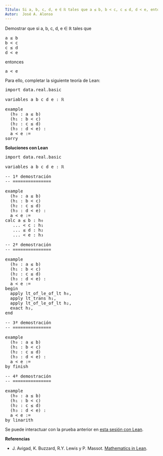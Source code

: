 ```yaml
---
Título: Si a, b, c, d, e ∈ ℝ tales que a ≤ b, b < c, c ≤ d, d < e, entonces a < e
Autor:  José A. Alonso
---
```


Demostrar que si a, b, c, d, e ∈ ℝ tales que
<pre lang="text">
a ≤ b
b < c
c ≤ d
d < e
</pre>
entonces
<pre lang="text">
a < e
</pre>

Para ello, completar la siguiente teoría de Lean:

<pre lang="lean">
import data.real.basic

variables a b c d e : ℝ

example
  (h₀ : a ≤ b)
  (h₁ : b < c)
  (h₂ : c ≤ d)
  (h₃ : d < e) :
  a < e :=
sorry
</pre>
<!--more-->

<b>Soluciones con Lean</b>

<pre lang="lean">
import data.real.basic

variables a b c d e : ℝ

-- 1ª demostración
-- ===============

example
  (h₀ : a ≤ b)
  (h₁ : b < c)
  (h₂ : c ≤ d)
  (h₃ : d < e) :
  a < e :=
calc a ≤ b : h₀
   ... < c : h₁
   ... ≤ d : h₂
   ... < e : h₃

-- 2ª demostración
-- ===============

example
  (h₀ : a ≤ b)
  (h₁ : b < c)
  (h₂ : c ≤ d)
  (h₃ : d < e) :
  a < e :=
begin
  apply lt_of_le_of_lt h₀,
  apply lt_trans h₁,
  apply lt_of_le_of_lt h₂,
  exact h₃,
end

-- 3ª demostración
-- ===============

example
  (h₀ : a ≤ b)
  (h₁ : b < c)
  (h₂ : c ≤ d)
  (h₃ : d < e) :
  a < e :=
by finish

-- 4ª demostración
-- ===============

example
  (h₀ : a ≤ b)
  (h₁ : b < c)
  (h₂ : c ≤ d)
  (h₃ : d < e) :
  a < e :=
by linarith
</pre>

Se puede interactuar con la prueba anterior en <a href="https://leanprover-community.github.io/lean-web-editor/#url=https://raw.githubusercontent.com/jaalonso/Calculemus/main/src/Ejercicio_sobre_orden.lean" rel="noopener noreferrer" target="_blank">esta sesión con Lean</a>.

<b>Referencias</b>

+ J. Avigad, K. Buzzard, R.Y. Lewis y P. Massot. [Mathematics in Lean](https://bit.ly/3U4UjBk).
